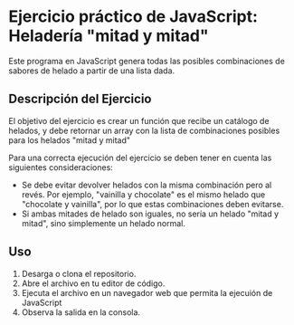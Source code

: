 # Ejercicio práctico de JavaScript:  Heladería "mitad y mitad"

Este programa en JavaScript genera todas las posibles combinaciones de sabores de helado a partir de una lista dada.



## Descripción del Ejercicio

El objetivo del ejercicio es crear un función que recibe un catálogo de helados, y debe retornar un array con la lista de combinaciones posibles para los helados "mitad y mitad"

Para una correcta ejecución del ejercicio se deben tener en cuenta las siguientes consideraciones:

- Se debe evitar devolver helados con la misma combinación pero al revés. Por ejemplo, "vainilla y chocolate" es el mismo helado que "chocolate y vainilla", por lo que estas combinaciones deben evitarse.
- Si ambas mitades de helado son iguales, no sería un helado "mitad y mitad", sino simplemente un helado normal.


## Uso

1. Desarga o clona el repositorio.
2. Abre  el archivo en tu editor de código.
3. Ejecuta el archivo en un navegador web que permita la ejecuión de JavaScript
4. Observa la salida en la consola.
